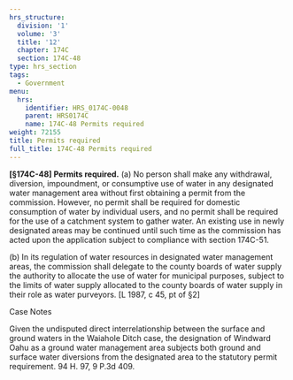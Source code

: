 ```yaml
---
hrs_structure:
  division: '1'
  volume: '3'
  title: '12'
  chapter: 174C
  section: 174C-48
type: hrs_section
tags:
  - Government
menu:
  hrs:
    identifier: HRS_0174C-0048
    parent: HRS0174C
    name: 174C-48 Permits required
weight: 72155
title: Permits required
full_title: 174C-48 Permits required
---
```

**[§174C-48] Permits required.** (a) No person shall make any withdrawal, diversion, impoundment, or consumptive use of water in any designated water management area without first obtaining a permit from the commission. However, no permit shall be required for domestic consumption of water by individual users, and no permit shall be required for the use of a catchment system to gather water. An existing use in newly designated areas may be continued until such time as the commission has acted upon the application subject to compliance with section 174C-51.

(b) In its regulation of water resources in designated water management areas, the commission shall delegate to the county boards of water supply the authority to allocate the use of water for municipal purposes, subject to the limits of water supply allocated to the county boards of water supply in their role as water purveyors. [L 1987, c 45, pt of §2]

Case Notes

Given the undisputed direct interrelationship between the surface and ground waters in the Waiahole Ditch case, the designation of Windward Oahu as a ground water management area subjects both ground and surface water diversions from the designated area to the statutory permit requirement. 94 H. 97, 9 P.3d 409.